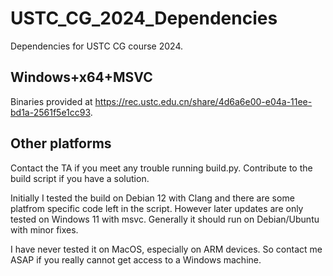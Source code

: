 # USTC_CG_2024_Dependencies
Dependencies for USTC CG course 2024. 

## Windows+x64+MSVC
Binaries provided at https://rec.ustc.edu.cn/share/4d6a6e00-e04a-11ee-bd1a-2561f5e1cc93.

## Other platforms

Contact the TA if you meet any trouble running build.py. Contribute to the build script if you have a solution.

Initially I tested the build on Debian 12 with Clang and there are some platfrom specific code left in the script. However later updates are only tested on Windows 11 with msvc. Generally it should run on Debian/Ubuntu with minor fixes.

I have never tested it on MacOS, especially on ARM devices. So contact me ASAP if you really cannot get access to a Windows machine.